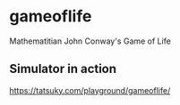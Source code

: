 # gameoflife
Mathematitian John Conway's Game of Life

## Simulator in action
https://tatsuky.com/playground/gameoflife/
